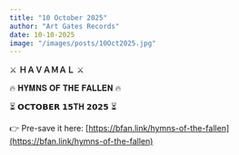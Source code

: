 ```yaml
---
title: "10 October 2025"
author: "Art Gates Records"
date: 10-10-2025
image: "/images/posts/10Oct2025.jpg"
---
```


⚔️ **ＨＡＶＡＭＡＬ** ⚔️

🔥 𝐇𝐘𝐌𝐍𝐒 𝐎𝐅 𝐓𝐇𝐄 𝐅𝐀𝐋𝐋𝐄𝐍 🔥

⏳ 𝗢𝗖𝗧𝗢𝗕𝗘𝗥 𝟭𝟱𝐓𝐇 𝟮𝟬𝟮𝟱 ⏳

👉 Pre-save it here: [https://bfan.link/hymns-of-the-fallen](https://bfan.link/hymns-of-the-fallen)